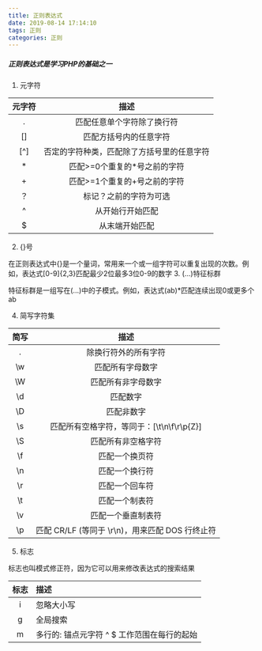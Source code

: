 ```yaml
---
title: 正则表达式
date: 2019-08-14 17:14:10
tags: 正则
categories: 正则
---
```


##### 正则表达式是学习PHP的基础之一
<!--more-->
1. 元字符

| 元字符    |  描述                      |
| :-----:  | :-----------------------:  |
| .        | 匹配任意单个字符除了换行符   |
| []       | 匹配方括号内的任意字符       |
| [^]      | 否定的字符种类，匹配除了方括号里的任意字符 |
| * | 匹配>=0个重复的*号之前的字符
| + | 匹配>=1个重复的+号之前的字符
| ？| 标记？之前的字符为可选
| ^ | 从开始行开始匹配
| $ | 从末端开始匹配

2. {}号

在正则表达式中{}是一个量词，常用来一个或一组字符可以重复出现的次数。例如，表达式[0-9]{2,3}匹配最少2位最多3位0-9的数字
3. (...)特征标群

特征标群是一组写在(...)中的子模式。例如，表达式(ab)*匹配连续出现0或更多个ab

4. 简写字符集

| 简写 | 描述 |
| :--: | :-------: |
| . | 除换行符外的所有字符
| \w | 匹配所有字母数字
| \W | 匹配所有非字母数字
| \d | 匹配数字
| \D | 匹配非数字
| \s | 匹配所有空格字符，等同于：[\t\n\f\r\p{Z}]
| \S | 匹配所有非空格字符
| \f | 匹配一个换页符
| \n | 匹配一个换行符
| \r | 匹配一个回车符
| \t | 匹配一个制表符
| \v | 匹配一个垂直制表符
| \p | 匹配 CR/LF (等同于 \r\n)，用来匹配 DOS 行终止符

5. 标志

标志也叫模式修正符，因为它可以用来修改表达式的搜索结果

|标志|描述|
| :----: | :---- |
|i| 忽略大小写|
|g|全局搜索|
|m|多行的: 锚点元字符 ^ $ 工作范围在每行的起始|